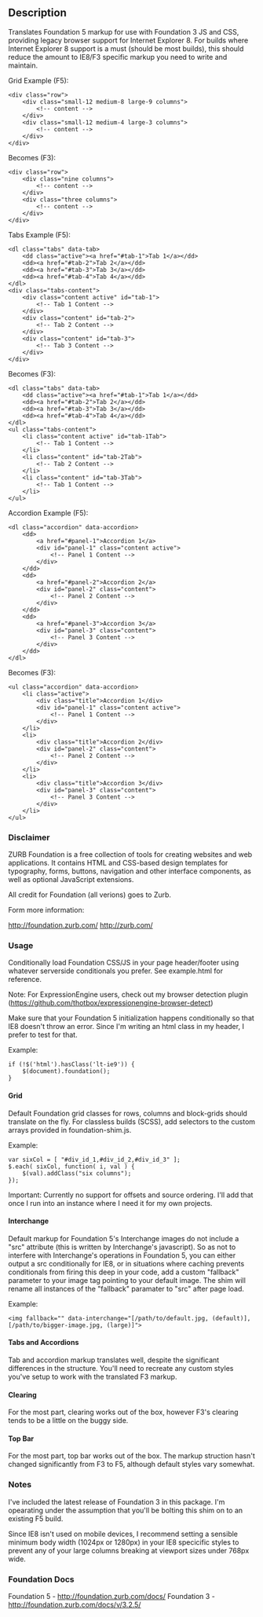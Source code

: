 ## Description

Translates Foundation 5 markup for use with Foundation 3 JS and CSS, providing legacy browser support for Internet Explorer 8. For builds where Internet Explorer 8 support is a must (should be most builds), this should reduce the amount to IE8/F3 specific markup you need to write and maintain.

Grid Example (F5):

```
<div class="row">
    <div class="small-12 medium-8 large-9 columns">
        <!-- content -->
    </div>
    <div class="small-12 medium-4 large-3 columns">
        <!-- content -->
    </div>
</div>
```

Becomes (F3):

```
<div class="row">
    <div class="nine columns">
        <!-- content -->
    </div>
    <div class="three columns">
        <!-- content -->
    </div>
</div>
```

Tabs Example (F5):

```
<dl class="tabs" data-tab>
    <dd class="active"><a href="#tab-1">Tab 1</a></dd>
    <dd><a href="#tab-2">Tab 2</a></dd>
    <dd><a href="#tab-3">Tab 3</a></dd>
    <dd><a href="#tab-4">Tab 4</a></dd>
</dl>
<div class="tabs-content">
    <div class="content active" id="tab-1">
        <!-- Tab 1 Content -->
    </div>
    <div class="content" id="tab-2">
        <!-- Tab 2 Content -->
    </div>
    <div class="content" id="tab-3">
        <!-- Tab 3 Content -->
    </div>
</div>
```

Becomes (F3):

```
<dl class="tabs" data-tab>
    <dd class="active"><a href="#tab-1">Tab 1</a></dd>
    <dd><a href="#tab-2">Tab 2</a></dd>
    <dd><a href="#tab-3">Tab 3</a></dd>
    <dd><a href="#tab-4">Tab 4</a></dd>
</dl>
<ul class="tabs-content">
    <li class="content active" id="tab-1Tab">
        <!-- Tab 1 Content -->
    </li>
    <li class="content" id="tab-2Tab">
        <!-- Tab 2 Content -->
    </li>
    <li class="content" id="tab-3Tab">
        <!-- Tab 1 Content -->
    </li>
</ul>
```

Accordion Example (F5):

```
<dl class="accordion" data-accordion>
    <dd>
        <a href="#panel-1">Accordion 1</a>
        <div id="panel-1" class="content active">
            <!-- Panel 1 Content -->
        </div>
    </dd>
    <dd>
        <a href="#panel-2">Accordion 2</a>
        <div id="panel-2" class="content">
            <!-- Panel 2 Content -->
        </div>
    </dd>
    <dd>
        <a href="#panel-3">Accordion 3</a>
        <div id="panel-3" class="content">
            <!-- Panel 3 Content -->
        </div>
    </dd>
</dl>
```

Becomes (F3):

```
<ul class="accordion" data-accordion>
    <li class="active">
        <div class="title">Accordion 1</div>
        <div id="panel-1" class="content active">
            <!-- Panel 1 Content -->
        </div>
    </li>
    <li>
        <div class="title">Accordion 2</div>
        <div id="panel-2" class="content">
            <!-- Panel 2 Content -->
        </div>
    </li>
    <li>
        <div class="title">Accordion 3</div>
        <div id="panel-3" class="content">
            <!-- Panel 3 Content -->
        </div>
    </li>
</ul>
```


### Disclaimer

ZURB Foundation is a free collection of tools for creating websites and web applications. It contains HTML and CSS-based design templates for typography, forms, buttons, navigation and other interface components, as well as optional JavaScript extensions.

All credit for Foundation (all verions) goes to Zurb.

Form more information:

http://foundation.zurb.com/
http://zurb.com/

### Usage

Conditionally load Foundation CSS/JS in your page header/footer using whatever serverside conditionals you prefer. See example.html for reference.

Note: For ExpressionEngine users, check out my browser detection plugin (https://github.com/thotbox/expressionengine-browser-detect)

Make sure that your Foundation 5 initialization happens conditionally so that IE8 doesn't throw an error. Since I'm writing an html class in my header, I prefer to test for that.

Example:

```
if (!$('html').hasClass('lt-ie9')) {
    $(document).foundation();
}
```

#### Grid

Default Foundation grid classes for rows, columns and block-grids should translate on the fly. For classless builds (SCSS), add selectors to the custom arrays provided in foundation-shim.js.

Example:

```
var sixCol = [ "#div_id_1,#div_id_2,#div_id_3" ];
$.each( sixCol, function( i, val ) {
    $(val).addClass("six columns");
});
```

Important: Currently no support for offsets and source ordering. I'll add that once I run into an instance where I need it for my own projects.

#### Interchange

Default markup for Foundation 5's Interchange images do not include a "src" attribute (this is written by Interchange's javascript). So as not to interfere with Interchange's operations in Foundation 5, you can either output a src conditionally for IE8, or in situations where caching prevents conditionals from firing this deep in your code, add a custom "fallback" parameter to your image tag pointing to your default image. The shim will rename all instances of the "fallback" paramater to "src" after page load.

Example:

```
<img fallback="" data-interchange="[/path/to/default.jpg, (default)], [/path/to/bigger-image.jpg, (large)]">
```

#### Tabs and Accordions

Tab and accordion markup translates well, despite the significant differences in the structure. You'll need to recreate any custom styles you've setup to work with the translated F3 markup.

#### Clearing

For the most part, clearing works out of the box, however F3's clearing tends to be a little on the buggy side.

#### Top Bar

For the most part, top bar works out of the box. The markup struction hasn't changed significantly from F3 to F5, although default styles vary somewhat.

### Notes

I've included the latest release of Foundation 3 in this package. I'm opearating under the assumption that you'll be bolting this shim on to an existing F5 build.

Since IE8 isn't used on mobile devices, I recommend setting a sensible minimum body width (1024px or 1280px) in your IE8 specicific styles to prevent any of your large columns breaking at viewport sizes under 768px wide.

### Foundation Docs

Foundation 5 - http://foundation.zurb.com/docs/
Foundation 3 - http://foundation.zurb.com/docs/v/3.2.5/



